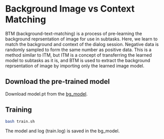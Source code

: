 # Background Image vs Context Matching

BTM (background-text-matching) is a process of pre-learning the background reprsentation of image for use in subtasks. Here, we learn to match the background and context of the dialog session. Negative data is randomly sampled to form the same number as positive data. This is a method similar to ITM, but ITM is a concept of transferring the learned model to subtasks as it is, and BTM is used to extract the background reprsentation of image by importing only the learned image model.

## Download the pre-trained model 
Download model.pt from the [bg_model](https://github.com/rungjoo/dstc10/tree/master/BTM/post_training).

## Training
```bash
bash train.sh
```
The model and log (train.log) is saved in the bg_model.